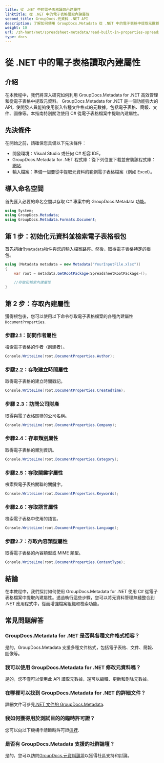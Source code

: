 ```yaml
---
title: 從 .NET 中的電子表格讀取內建屬性
linktitle: 從 .NET 中的電子表格讀取內建屬性
second_title: GroupDocs.元資料 .NET API
description: 了解如何使用 GroupDocs.Metadata 從 .NET 中的電子表格中提取元數據，從而增強應用程式中的文件管理和組織。
weight: 10
url: /zh-hant/net/spreadsheet-metadata/read-built-in-properties-spreadsheets/
type: docs
---
```

# 從 .NET 中的電子表格讀取內建屬性

## 介紹
在本教程中，我們將深入研究如何利用 GroupDocs.Metadata for .NET 高效管理和從電子表格中提取元資料。 GroupDocs.Metadata for .NET 是一個功能強大的 API，使開發人員能夠使用嵌入各種文件格式的元數據，包括電子表格、簡報、文件、圖像等。本指南特別關注使用 C# 從電子表格檔案中提取內建屬性。
## 先決條件
在開始之前，請確保您具備以下先決條件：
- 開發環境：Visual Studio 或任何 C# 相容 IDE。
-  GroupDocs.Metadata for .NET 程式庫：從下列位置下載並安裝該程式庫：[網站](https://releases.groupdocs.com/metadata/net/).
- 輸入檔案：準備一個要從中提取元資料的範例電子表格檔案（例如 Excel）。

## 導入命名空間
首先匯入必要的命名空間以存取 C# 專案中的 GroupDocs.Metadata 功能。
```csharp
using System;
using GroupDocs.Metadata;
using GroupDocs.Metadata.Formats.Document;
```
## 第 1 步：初始化元資料並檢索電子表格根包
首先初始化`Metadata`物件與您的輸入檔案路徑。然後，取得電子表格特定的根包。
```csharp
using (Metadata metadata = new Metadata("YourInputFile.xlsx"))
{
    var root = metadata.GetRootPackage<SpreadsheetRootPackage>();
    
    //存取和檢索內建屬性
}
```
## 第 2 步：存取內建屬性
獲得根包後，您可以使用以下命令存取電子表格檔案的各種內建屬性`DocumentProperties`.
### 步驟2.1：訪問作者屬性
檢索電子表格的作者（創建者）。
```csharp
Console.WriteLine(root.DocumentProperties.Author);
```
### 步驟2.2：存取建立時間屬性
取得電子表格的建立時間戳記。
```csharp
Console.WriteLine(root.DocumentProperties.CreatedTime);
```
### 步驟 2.3：訪問公司財產
取得與電子表格關聯的公司名稱。
```csharp
Console.WriteLine(root.DocumentProperties.Company);
```
### 步驟2.4：存取類別屬性
取得電子表格的類別資訊。
```csharp
Console.WriteLine(root.DocumentProperties.Category);
```
### 步驟2.5：存取關鍵字屬性
檢索與電子表格關聯的關鍵字。
```csharp
Console.WriteLine(root.DocumentProperties.Keywords);
```
### 步驟2.6：存取語言屬性
檢索電子表格中使用的語言。
```csharp
Console.WriteLine(root.DocumentProperties.Language);
```
### 步驟2.7：存取內容類型屬性
取得電子表格的內容類型或 MIME 類型。
```csharp
Console.WriteLine(root.DocumentProperties.ContentType);
```

## 結論
在本教程中，我們探討如何使用 GroupDocs.Metadata for .NET 使用 C# 從電子表格檔案中提取內建屬性。透過執行這些步驟，您可以將元資料管理無縫整合到 .NET 應用程式中，從而增強檔案組織和檢索功能。

## 常見問題解答
### GroupDocs.Metadata for .NET 是否與各種文件格式相容？
是的，GroupDocs.Metadata 支援多種文件格式，包括電子表格、文件、簡報、圖像等。
### 我可以使用 GroupDocs.Metadata for .NET 修改元資料嗎？
是的，您不僅可以使用此 API 讀取元數據，還可以編輯、更新和刪除元數據。
### 在哪裡可以找到 GroupDocs.Metadata for .NET 的詳細文件？
詳細文件可參見[.NET 文件的 GroupDocs.Metadata](https://tutorials.groupdocs.com/metadata/net/).
### 我如何獲得用於測試目的的臨時許可證？
您可以向以下機構申請臨時許可證[這裡](https://purchase.groupdocs.com/temporary-license/).
### 是否有 GroupDocs.Metadata 支援的社群論壇？
是的，您可以訪問[GroupDocs.元資料論壇](https://forum.groupdocs.com/c/metadata/14)以獲得社區支持和討論。